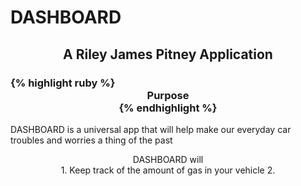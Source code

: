 # DASHBOARD
## <center> A Riley James Pitney Application <center/>
### {% highlight ruby %}<center>Purpose<center/>{% endhighlight %} 
<indent> DASHBOARD is a universal app that will help make our everyday car troubles and worries a thing of the past<indent/>
<center> DASHBOARD will<center/>
1. Keep track of the amount of gas in your vehicle
2.
